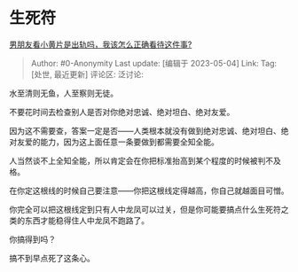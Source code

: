 # 生死符
[男朋友看小黄片是出轨吗，我该怎么正确看待这件事?](https://www.zhihu.com/question/595006257/answer/3011587777)

> Author: #0-Anonymity
> Last update: [编辑于 2023-05-04]
> Link:
> Tag: [处世, 最近更新]
> 评论区:
> 泛讨论:

水至清则无鱼，人至察则无徒。

不要花时间去检查别人是否对你绝对忠诚、绝对坦白、绝对友爱。

因为这不需要查，答案一定是否——人类根本就没有做到绝对忠诚、绝对坦白、绝对友爱的能力，因为这上面任意一条要做到都需要全知全能。

人当然谈不上全知全能，所以肯定会在你把标准抬高到某个程度的时候被判不及格。

在你定这根线的时候自己要注意——你把这根线定得越高，你自己就越面目可憎。

你完全可以把这根线定到只有人中龙凤可以过关，但是你可能要搞点什么生死符之类的东西才能稳得住人中龙凤不跑路了。

你搞得到吗？

搞不到早点死了这条心。